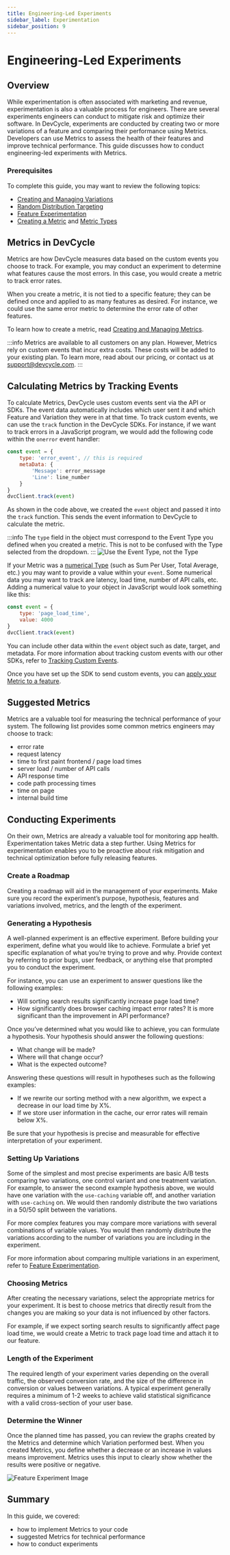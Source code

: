 ```yaml
---
title: Engineering-Led Experiments
sidebar_label: Experimentation
sidebar_position: 9
---
```

# Engineering-Led Experiments

## Overview

While experimentation is often associated with marketing and revenue, experimentation is also a valuable process for engineers. There are several experiments engineers can conduct to mitigate risk and optimize their software. In DevCycle, experiments are conducted by creating two or more variations of a feature and comparing their performance using Metrics. Developers can use Metrics to assess the health of their features and improve technical performance. This guide discusses how to conduct engineering-led experiments with Metrics.

### Prerequisites

To complete this guide, you may want to review the following topics:

- [Creating and Managing Variations](/docs/home/feature-management/features-and-variables/variables-and-variations#creating-and-using-variations-in-a-feature)
- [Random Distribution Targeting](/docs/home/feature-management/features-and-variables/targeting-users#serving-a-random-variation-experimentation--random-distribution)
- [Feature Experimentation](/docs/home/feature-management/features-and-variables/metrics-and-analysis/feature-experimentation)
- [Creating a Metric](/docs/home/feature-management/features-and-variables/metrics-and-analysis/creating-and-managing-metrics) and [Metric Types](/docs/home/feature-management/features-and-variables/metrics-and-analysis/creating-and-managing-metrics#types)

## Metrics in DevCycle

Metrics are how DevCycle measures data based on the custom events you choose to track. For example, you may conduct an experiment to determine what features cause the most errors. In this case, you would create a metric to track error rates.

When you create a metric, it is not tied to a specific feature; they can be defined once and applied to as many features as desired. For instance, we could use the same error metric to determine the error rate of other features.  

To learn how to create a metric, read [Creating and Managing Metrics](/docs/home/feature-management/features-and-variables/metrics-and-analysis/creating-and-managing-metrics#creating-a-metric).

:::info
Metrics are available to all customers on any plan. However, Metrics rely on custom events that incur extra costs. These costs will be added to your existing plan. To learn more, read about our pricing, or contact us at support@devcycle.com.
:::

## Calculating Metrics by Tracking Events

To calculate Metrics, DevCycle uses custom events sent via the API or SDKs. The event data automatically includes which user sent it and which Feature and Variation they were in at that time. To track custom events, we can use the `track` function in the DevCycle SDKs. For instance, if we want to track errors in a JavaScript program, we would add the following code within the `onerror` event handler:

```jsx
const event = {
	type: 'error_event', // this is required
	metaData: {
		'Message': error_message
		'Line': line_number
	}
}
dvcClient.track(event)
```

As shown in the code above, we created the `event` object and passed it into the `track` function. This sends the event information to DevCycle to calculate the metric.

:::info
The `type` field in the object must correspond to the Event Type you defined when you created a metric. This is not to be confused with the Type selected from the dropdown.
:::
![Use the Event Type, not the Type](/august-2022-event-type-not-metric-type.png)

If your Metric was a [numerical Type](/docs/home/feature-management/features-and-variables/metrics-and-analysis/creating-and-managing-metrics#types) (such as Sum Per User, Total Average, etc.) you may want to provide a value within your `event`. Some numerical data you may want to track are latency, load time, number of API calls, etc. Adding a numerical value to your object in JavaScript would look something like this: 

```jsx
const event = {
	type: 'page_load_time',
	value: 4000
}
dvcClient.track(event)
```

You can include other data within the `event` object such as date, target, and metadata. For more information about tracking custom events with our other SDKs, refer to [Tracking Custom Events](/docs/sdk/features/track).

Once you have set up the SDK to send custom events, you can [apply your Metric to a feature](/docs/home/feature-management/features-and-variables/metrics-and-analysis/creating-and-managing-metrics#attaching-metrics-to-features). 

## Suggested Metrics

Metrics are a valuable tool for measuring the technical performance of your system. The following list provides some common metrics engineers may choose to track:

- error rate
- request latency
- time to first paint frontend / page load times
- server load / number of API calls
- API response time
- code path processing times
- time on page
- internal build time

## Conducting Experiments

On their own, Metrics are already a valuable tool for monitoring app health. Experimentation takes Metric data a step further. Using Metrics for experimentation enables you to be proactive about risk mitigation and technical optimization before fully releasing features. 

### Create a Roadmap

Creating a roadmap will aid in the management of your experiments. Make sure you record the experiment’s purpose, hypothesis, features and variations involved, metrics, and the length of the experiment. 

### Generating a Hypothesis

A well-planned experiment is an effective experiment. Before building your experiment, define what you would like to achieve. Formulate a brief yet specific explanation of what you’re trying to prove and why. Provide context by referring to prior bugs, user feedback, or anything else that prompted you to conduct the experiment. 

For instance, you can use an experiment to answer questions like the following examples:

- Will sorting search results significantly increase page load time?
- How significantly does browser caching impact error rates? It is more significant than the improvement in API performance?

Once you’ve determined what you would like to achieve, you can formulate a hypothesis. Your hypothesis should answer the following questions:

- What change will be made?
- Where will that change occur?
- What is the expected outcome?

Answering these questions will result in hypotheses such as the following examples:

- If we rewrite our sorting method with a new algorithm, we expect a decrease in our load time by X%.
- If we store user information in the cache, our error rates will remain below X%.

Be sure that your hypothesis is precise and measurable for effective interpretation of your experiment.

### Setting Up Variations

Some of the simplest and most precise experiments are basic A/B tests comparing two variations, one control variant and one treatment variation. For example, to answer the second example hypothesis above, we would have one variation with the `use-caching` variable off, and another variation with `use-caching` on. We would then randomly distribute the two variations in a 50/50 split between the variations. 

For more complex features you may compare more variations with several combinations of variable values. You would then randomly distribute the variations according to the number of variations you are including in the experiment. 

For more information about comparing multiple variations in an experiment, refer to [Feature Experimentation](/docs/home/feature-management/features-and-variables/metrics-and-analysis/feature-experimentation#comparing-multiple-variations).

### Choosing Metrics

After creating the necessary variations, select the appropriate metrics for your experiment. It is best to choose metrics that directly result from the changes you are making so your data is not influenced by other factors. 

For example, if we expect sorting search results to significantly affect page load time, we would create a Metric to track page load time and attach it to our feature. 

### Length of the Experiment

The required length of your experiment varies depending on the overall traffic, the observed conversion rate, and the size of the difference in conversion or values between variations. A typical experiment generally requires a minimum of 1-2 weeks to achieve valid statistical significance with a valid cross-section of your user base. 

### Determine the Winner

Once the planned time has passed, you can review the graphs created by the Metrics and determine which Variation performed best. When you created Metrics, you define whether a decrease or an increase in values means improvement. Metrics uses this input to clearly show whether the results were positive or negative. 

![Feature Experiment Image](/feature-experiment-full.png)

## Summary

In this guide, we covered:

- how to implement Metrics to your code
- suggested Metrics for technical performance
- how to conduct experiments